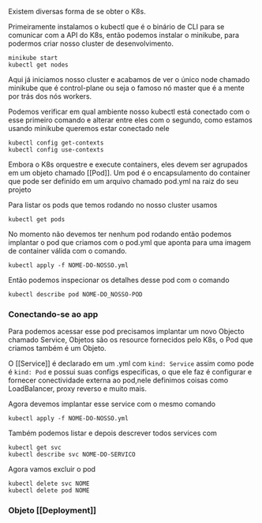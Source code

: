 Existem diversas forma de se obter o K8s.

Primeiramente instalamos o kubectl que é o binário de CLI para se comunicar com a API do K8s, então podemos instalar o minikube, para podermos criar nosso cluster de desenvolvimento.

```shell
minikube start
kubectl get nodes
```

Aqui já iniciamos nosso cluster e acabamos de ver o único node chamado minikube que é control-plane ou seja o famoso nó master que é a mente por trás dos nós workers.

Podemos verificar em qual ambiente nosso kubectl está conectado com o esse primeiro comando e alterar entre eles com o segundo, como estamos usando minikube queremos estar conectado nele
```shell
kubectl config get-contexts
kubectl config use-contexts
```

Embora o K8s orquestre e execute containers, eles devem ser agrupados em um objeto chamado [[Pod]]. Um pod é o encapsulamento do container que pode ser definido em um arquivo chamado pod.yml na raiz do seu projeto

Para listar os pods que temos rodando no nosso cluster usamos
```shell
kubectl get pods
```

No momento não devemos ter nenhum pod rodando então podemos implantar o pod que criamos com o pod.yml que aponta para uma imagem de container válida com o comando.

```shell
kubectl apply -f NOME-DO-NOSSO.yml
```

Então podemos inspecionar os detalhes desse pod com o comando
```shell
kubectl describe pod NOME-DO_NOSSO-POD
```

### Conectando-se ao app
Para podemos acessar esse pod precisamos implantar um novo Objecto chamado Service, Objetos são os resource fornecidos pelo K8s, o Pod que criamos também é um Objeto.

O [[Service]] é declarado em um .yml com `kind: Service` assim como pode é `kind: Pod` e possui suas configs especificas, o que ele faz é configurar e fornecer conectividade externa ao pod,nele definimos coisas como LoadBalancer, proxy reverso e muito mais.

Agora devemos implantar esse service com o mesmo comando
```shell
kubectl apply -f NOME-DO-NOSSO.yml
```

Também podemos listar e depois descrever todos services com
```shell
kubectl get svc
kubectl describe svc NOME-DO-SERVICO
```

Agora vamos excluir o pod
```shell
kubectl delete svc NOME
kubectl delete pod NOME
```

### Objeto [[Deployment]]

